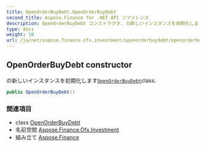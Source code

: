 ```yaml
---
title: OpenOrderBuyDebt.OpenOrderBuyDebt
second_title: Aspose.Finance for .NET API リファレンス
description: OpenOrderBuyDebt コンストラクタ. の新しいインスタンスを初期化しますOpenOrderBuyDebtclass.
type: docs
weight: 10
url: /ja/net/aspose.finance.ofx.investment/openorderbuydebt/openorderbuydebt/
---
```

## OpenOrderBuyDebt constructor

の新しいインスタンスを初期化します[`OpenOrderBuyDebt`](../)class.

```csharp
public OpenOrderBuyDebt()
```

### 関連項目

* class [OpenOrderBuyDebt](../)
* 名前空間 [Aspose.Finance.Ofx.Investment](../../openorderbuydebt/)
* 組み立て [Aspose.Finance](../../../)


